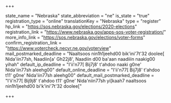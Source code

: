 +++

state_name = "Nebraska"
state_abbreviation = "ne"
is_state = "true"
registration_type = "online"
translationKey = "Nebraska"
type = "register"
hp_link = "https://sos.nebraska.gov/elections/2020-elections"
registration_link = "https://www.nebraska.gov/apps-sos-voter-registration/"
more_info_link = "https://sos.nebraska.gov/elections/voter-forms"
confirm_registration_link = "https://www.votercheck.necvr.ne.gov/voterview"
mail_postmarked_deadline = "Naaltsoos nin1h1jeehd00 bik'ini'7t'32 doolee[ Nida'iin77sh, Naadiin[a' Gh22j8', Naadiin d00 ba'aan naadiiin naakig00 yihah"
default_ip_deadline = "I'ii'n77[ Bij7j8' t'ahdoo naaki g0ne' Nida'iin77sh aleehg00"
default_online_deadline = "I'ii'n77[ Bij7j8' t'ahdoo t11' g0ne' Nida'iin77sh aleehg00"
default_mail_postmarked_deadline = "I'ii'n77[ Bij9j8' t'ahdoo t11' g0ne' Nida'niin77sh yi[kaah7 naaltsoos nin1h1jeehd00 bi'k'ini'7t'32 doolee["

+++